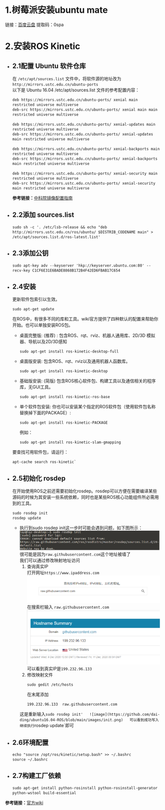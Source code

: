 # 1.树莓派安装ubuntu mate
链接：[百度云盘](https://pan.baidu.com/s/1GQnNj2NCIrN6dyIxb9SjWg)   提取码：0spa 

# 2.安装ROS Kinetic

- ## 2.1配置 Ubuntu 软件仓库
    在 `/etc/apt/sources.list` 文件中，将软件源的地址改为 `http://mirrors.ustc.edu.cn/ubuntu-ports`  
    以下是 Ubuntu 16.04 /etc/apt/sources.list 文件的参考配置内容：
    ```
    deb https://mirrors.ustc.edu.cn/ubuntu-ports/ xenial main restricted universe multiverse
    deb-src https://mirrors.ustc.edu.cn/ubuntu-ports/ xenial main main restricted universe multiverse

    deb https://mirrors.ustc.edu.cn/ubuntu-ports/ xenial-updates main restricted universe multiverse
    deb-src https://mirrors.ustc.edu.cn/ubuntu-ports/ xenial-updates main restricted universe multiverse

    deb https://mirrors.ustc.edu.cn/ubuntu-ports/ xenial-backports main restricted universe multiverse
    deb-src https://mirrors.ustc.edu.cn/ubuntu-ports/ xenial-backports main restricted universe multiverse

    deb https://mirrors.ustc.edu.cn/ubuntu-ports/ xenial-security main restricted universe multiverse
    deb-src https://mirrors.ustc.edu.cn/ubuntu-ports/ xenial-security main restricted universe multiverse
    ```

    __参考链接：__[中科院镜像配置指南](http://mirrors.ustc.edu.cn/help/ubuntu-ports.html)

- ## 2.2添加 sources.list
    ```
    sudo sh -c '. /etc/lsb-release && echo "deb http://mirrors.ustc.edu.cn/ros/ubuntu/ $DISTRIB_CODENAME main" > /etc/apt/sources.list.d/ros-latest.list'
    ```

- ## 2.3添加公钥
    ```
    sudo apt-key adv --keyserver 'hkp://keyserver.ubuntu.com:80' --recv-key C1CF6E31E6BADE8868B172B4F42ED6FBAB17C654
    ```

- ## 2.4安装
    更新软件包索引以生效。  
    ```
    sudo apt-get update
    ``` 
    在ROS中，有很多不同的库和工具。wiki官方提供了四种默认的配置来帮助你开始。也可以单独安装ROS包。  

    + 桌面完整版: (推荐) : 包含ROS、rqt、rviz、机器人通用库、2D/3D 模拟器、导航以及2D/3D感知
        ```
        sudo apt-get install ros-kinetic-desktop-full
        ```

    + 桌面版安装: 包含ROS、rqt、rviz以及通用机器人函数库。  
        ```
        sudo apt-get install ros-kinetic-desktop
        ```

    + 基础版安装: (简版) 包含ROS核心软件包、构建工具以及通信相关的程序库，无GUI工具。  
        ```
        sudo apt-get install ros-kinetic-ros-base
        ```

    + 单个软件包安装: 你也可以安装某个指定的ROS软件包（使用软件包名称替换掉下面的PACKAGE）:  
        ```
        sudo apt-get install ros-kinetic-PACKAGE
        ```
        例如：
        ```
        sudo apt-get install ros-kinetic-slam-gmapping
        ```

    要查找可用软件包，请运行：  
    ```
    apt-cache search ros-kinetic`
    ```

- ## 2.5初始化 rosdep
    在开始使用ROS之前还需要初始化rosdep。rosdep可以方便在需要编译某些源码的时候为其安装一些系统依赖，同时也是某些ROS核心功能组件所必需用到的工具。
    ```
    sudo rosdep init
    rosdep update
    ```
    + 执行到sudo rosdep init这一步时可能会遇到问题，如下图所示：
        ![image](https://github.com/dai-ding/ubuntu16.04-ROS/blob/main/images/init_error.png)
        很可能是因为`raw.githubusercontent.com`这个地址被墙了  
        我们可以通过修改映射地址访问  
        1. 查询真实IP  
            打开网址`https://www.ipaddress.com`  
             ![image](https://github.com/dai-ding/ubuntu16.04-ROS/blob/main/images/cha.png)  
            在搜索栏输入 `raw.githubusercontent.com`  
            ![image](https://github.com/dai-ding/ubuntu16.04-ROS/blob/main/images/ip.png)  
            可以看到真实IP是`199.232.96.133`  
        2. 修改映射文件  
            ```
            sudo gedit /etc/hosts
            ```
            在末尾添加
            ```
            199.232.96.133  raw.githubusercontent.com
            ```
        这是重新输入`sudo rosdep init'  
        ![image](https://github.com/dai-ding/ubuntu16.04-ROS/blob/main/images/init.png)  
        可以看到成功写入  
        继续执行`rosdep update`即可  

- ## 2.6环境配置
    ```
    echo "source /opt/ros/kinetic/setup.bash" >> ~/.bashrc
    source ~/.bashrc
    ```

- ## 2.7构建工厂依赖
    ```
    sudo apt-get install python-rosinstall python-rosinstall-generator python-wstool build-essential
    ```

__参考链接：__[官方wiki](http://wiki.ros.org/cn/kinetic/Installation/Ubuntu)
